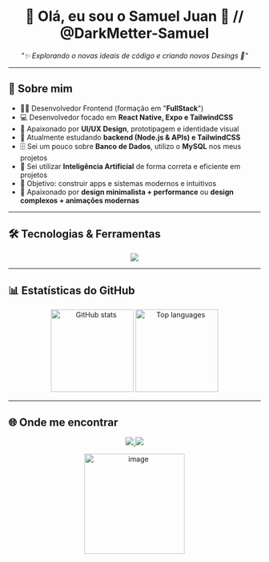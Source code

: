 <!-- Banner ou saudação -->
<h1 align="center">👋 Olá, eu sou o Samuel Juan 🌌 // @DarkMetter-Samuel</h1>
<p align="center">
  <i>"✨ Explorando o novas ideais de código e criando novos Desings 🌌"</i>
</p>

---

## 🚀 Sobre mim

- 👨‍💻 Desenvolvedor Frontend (formação em "**FullStack**")
- 💻 Desenvolvedor focado em **React Native, Expo e TailwindCSS**
- 🎨 Apaixonado por **UI/UX Design**, prototipagem e identidade visual 
- 🌱 Atualmente estudando **backend (Node.js & APIs) e TailwindCSS**  
- 🗄️ Sei um pouco sobre **Banco de Dados**, utilizo o **MySQL** nos meus projetos
- 🤖 Sei utilizar **Inteligência Artificial** de forma correta e eficiente em projetos
- 🎯 Objetivo: construir apps e sistemas modernos e intuitivos
- 🌌 Apaixonado por **design minimalista + performance**  ou **design complexos + animações modernas**

---

## 🛠️ Tecnologias & Ferramentas

<p align="center">
  <img src="https://skillicons.dev/icons?i=js,php,react,next,tailwind,html,css,git,nodejs,mysql" />
</p>

---

## 📊 Estatísticas do GitHub

<div align="center">
  <img
    src="https://github-readme-stats.vercel.app/api?username=DarkMetter-Samuel&show_icons=true&theme=tokyonight"
    alt="GitHub stats"
    height="165"
  />
  <img
    src="https://github-readme-stats.vercel.app/api/top-langs/?username=DarkMetter-Samuel&layout=compact&theme=tokyonight&langs_count=8"
    alt="Top languages"
    height="165"
  />
</div>

---

## 🌐 Onde me encontrar

<div  align="center">  
  <p align="center">
    <a href="https://www.linkedin.com/in/samuel-juan-b-santos-a2b564241/" target="_blank">
      <img src="https://img.shields.io/badge/-LinkedIn-0A66C2?style=for-the-badge&logo=linkedin&logoColor=white"/>
    </a>
    <a href="mailto:samuel.barbosa.darkmetter@gmail.com">
      <img src="https://img.shields.io/badge/-Gmail-D14836?style=for-the-badge&logo=gmail&logoColor=white"/>
    </a>
  </p>
  <img <img width="200" height="200" alt="image" src="https://github.com/user-attachments/assets/b45ead57-0599-45fb-86ea-a0c8513aeb74"/>
</div>

<!--
**DarkMetter-Samuel/DarkMetter-Samuel** is a ✨ _special_ ✨ repository because its `README.md` (this file) appears on your GitHub profile.

Here are some ideas to get you started:

- 🔭 I’m currently working on ...
- 🌱 I’m currently learning ...
- 👯 I’m looking to collaborate on ...
- 🤔 I’m looking for help with ...
- 💬 Ask me about ...
- 📫 How to reach me: ...
- 😄 Pronouns: ...
- ⚡ Fun fact: ...
-->
